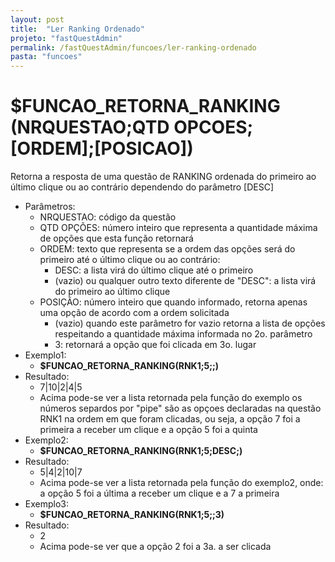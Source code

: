 ```yaml
---
layout: post
title:  "Ler Ranking Ordenado"
projeto: "fastQuestAdmin"
permalink: /fastQuestAdmin/funcoes/ler-ranking-ordenado
pasta: "funcoes"
---
```

# $FUNCAO_RETORNA_RANKING (NRQUESTAO;QTD OPCOES;  [ORDEM];[POSICAO])

Retorna a resposta de uma questão de RANKING ordenada do primeiro ao último clique ou ao contrário dependendo do parâmetro [DESC]

- Parâmetros: 
    - NRQUESTAO: código da questão
    - QTD OPÇÕES: número inteiro que representa a quantidade máxima de opções que esta função retornará 
    - ORDEM: texto que representa se a ordem das opções será do primeiro até o último clique ou ao contrário:
        - DESC: a lista virá do último clique até o primeiro
        - (vazio) ou qualquer outro texto diferente de "DESC": a lista virá do primeiro ao último clique
    - POSIÇÃO: número inteiro que quando informado, retorna apenas uma opção de acordo com a ordem solicitada
        - (vazio) quando este parâmetro for vazio retorna a lista de opções respeitando a quantidade máxima informada no 2o. parâmetro
        - 3: retornará a opção que foi clicada em 3o. lugar
- Exemplo1:
    - **$FUNCAO_RETORNA_RANKING(RNK1;5;;)**
- Resultado:
    - 7\|10\|2\|4\|5
    - Acima pode-se ver a lista retornada pela função do exemplo os números separdos por "pipe" são as opçoes declaradas na questão RNK1 na ordem em que foram clicadas, ou seja, a opção 7 foi a primeira a receber um clique e a opção 5 foi a quinta
- Exemplo2:
    - **$FUNCAO_RETORNA_RANKING(RNK1;5;DESC;)**
- Resultado:
    - 5\|4\|2\|10\|7
    - Acima pode-se ver a lista retornada pela função do exemplo2, onde: a opção 5 foi a última a receber um clique e a 7 a primeira
- Exemplo3:
    - **$FUNCAO_RETORNA_RANKING(RNK1;5;;3)**
- Resultado:
    - 2
    - Acima pode-se ver que a opção 2 foi a 3a. a ser clicada